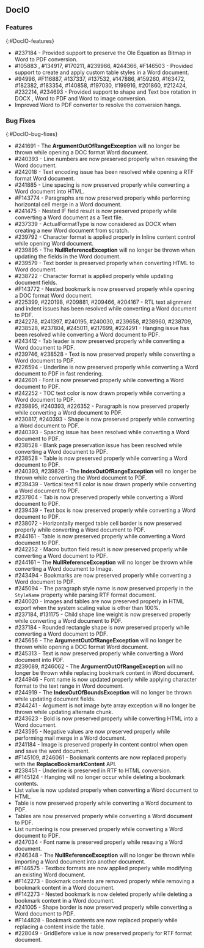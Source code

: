## DocIO

### Features
{:#DocIO-features}

* \#237184 - Provided support to preserve the Ole Equation as Bitmap in Word to PDF conversion.
* \#105883 , \#134917, \#170211, \#239966, \#244366, \#F146503 - Provided support to create and apply custom table styles in a Word document.
* \#94996, \#F116887, \#137337, \#137532, \#147886, \#159260, \#163472, \#182382, \#183354, \#140858, \#197030, \#199916, \#201860, \#212424, \#232214, \#234693 - Provided support to shape and Text box rotation in DOCX , Word to PDF and Word to image conversion.
* Improved Word to PDF converter to resolve the conversion hangs. 

### Bug Fixes
{:#DocIO-bug-fixes}

* \#241691 - The **ArgumentOutOfRangeException** will no longer be thrown while opening a DOC format Word document.
* \#240393 - Line numbers are now preserved properly when resaving the Word document.
* \#242018 - Text encoding issue has been resolved while opening a RTF format Word document.
* \#241885 - Line spacing is now preserved properly while converting a Word document into HTML.
* \#F143774 - Paragraphs are now preserved properly while performing horizontal cell merge in a Word document.
* \#241475 - Nested IF field result is now preserved properly while converting a Word document as a Text file.
* \#237339 - ActualFormatType is now considered as DOCX when creating a new Word document from scratch.
* \#239792 - Character format is applied properly in Inline content control while opening Word document.
* \#239895 - The **NullReferenceException** will no longer be thrown when updating the fields in the Word document.
* \#239579 - Text border is preserved properly when converting HTML to Word document.
* \#238722 - Character format is applied properly while updating document fields.
* \#F143772 - Nested bookmark is now preserved properly while opening a DOC format Word document.
* \#225399, \#220198, \#209881, \#209466, \#204167 - RTL text alignment and indent issues has been resolved while converting a Word document to PDF.
* \#242278, \#241397, \#240195, \#240030, \#239658, \#238960, \#238709, \#238528, \#237804, \#245011, \#217699, \#224291 - Hanging issue has been resolved while converting a Word document to PDF.
* \#243412 - Tab leader is now preserved properly while converting a Word document to PDF.
* \#239746, \#238528 - Text is now preserved properly while converting a Word document to PDF.
* \#226594 - Underline is now preserved properly while converting a Word document to PDF in fast rendering.
* \#242601 - Font is now preserved properly while converting a Word document to PDF.
* \#242252 - TOC text color is now drawn properly while converting a Word document to PDF.
* \#239895, \#240393, \#226352 - Paragraph is now preserved properly while converting a Word document to PDF.
* \#230817, \#240393 - Shape is now preserved properly while converting a Word document to PDF.
* \#240393 - Spacing issue has been resolved while converting a Word document to PDF.
* \#238528 - Blank page preservation issue has been resolved while converting a Word document to PDF.
* \#238528 - Table is now preserved properly while converting a Word document to PDF.
* \#240393, \#239828 - The **IndexOutOfRangeException** will no longer be thrown while converting the Word document to PDF.
* \#239439 - Vertical text fill color is now drawn properly while converting a Word document to PDF.
* \#237804 - Tab is now preserved properly while converting a Word document to PDF.
* \#239439 - Text box is now preserved properly while converting a Word document to PDF.
* \#238072 - Horizontally merged table cell border is now preserved properly while converting a Word document to PDF.
* \#244161 - Table is now preserved properly while converting a Word document to PDF.
* \#242252 - Macro button field result is now preserved properly while converting a Word document to PDF.
* \#244161 – The **NullReferenceException** will no longer be thrown while converting a Word document to Image.
* \#243494 - Bookmarks are now preserved properly while converting a Word document to PDF.
* \#245094 - The paragraph style name is now preserved properly in the `StyleName` property while parsing RTF format document.
* \#240020 - Images and tables are now preserved properly in HTML export when the system scaling value is other than 100%.
* \#237184, \#131175 - Child shape line weight is now preserved properly while converting a Word document to PDF.
* \#237184 - Rounded rectangle shape is now preserved properly while converting a Word document to PDF.
* \#245656 - The **ArgumentOutOfRangeException** will no longer be thrown while opening a DOC format Word document.
* \#245313 - Text is now preserved properly while converting a Word document into PDF.
* \#239089, \#246062 - The **ArgumentOutOfRangeException** will no longer be thrown while replacing bookmark content in Word document.
* \#244946 - Font name is now updated properly while applying character format to the text range in Word document.
* \#244919 - The **IndexOutOfBoundsException** will no longer be thrown while updating document fields.
* \#244241 - Argument is not image byte array exception will no longer be thrown while updating alternate chunk.
* \#243623 - Bold is now preserved properly while converting HTML into a Word document.
* \#243595 - Negative values are now preserved properly while performing mail merge in a Word document.
* \#241184 - Image is preserved properly in content control when open and save the word document.
* \#F145109, \#246061 - Bookmark contents are now replaced properly with the **ReplaceBookmarkContent** API.
* \#238451 - Underline is preserved in RTF to HTML conversion.
* \#F145124 - Hanging will no longer occur while deleting a bookmark contents.
* List value is now updated properly when converting a Word document to HTML.
* Table is now preserved properly while converting a Word document to PDF.
* Tables are now preserved properly while converting a Word document to PDF.
* List numbering is now preserved properly while converting a Word document to PDF.
* \#247034 - Font name is preserved properly while resaving a Word document.
* \#246348 - The **NullReferenceException** will no longer be thrown while importing a Word document into another document.
* \#F146575 - Textbox formats are now applied properly while modifying an existing Word document.
* \#F142273 - Bookmark contents are removed properly while removing a bookmark content in a Word document.
* \#F142273 - Nested bookmark is now deleted properly while deleting a bookmark content in a Word document.
* \#241005 - Shape border is now preserved properly while converting a Word document to PDF.
* \#F144828 - Bookmark contents are now replaced properly while replacing a content inside the table.
* \#228049 - GridBefore value is now preserved properly for RTF format document.
